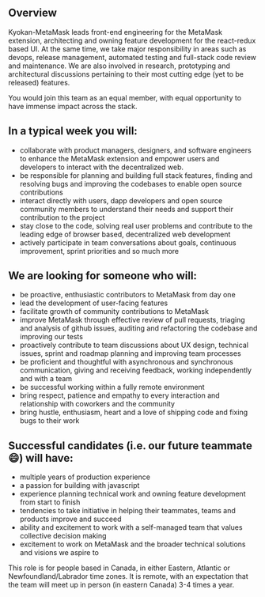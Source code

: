 ## Overview

Kyokan-MetaMask leads front-end engineering for the MetaMask extension, architecting and owning feature development for the react-redux based UI. At the same time, we take major responsibility in areas such as devops, release management, automated testing and full-stack code review and maintenance. We are also involved in research, prototyping and architectural discussions pertaining to their most cutting edge (yet to be released) features.

You would join this team as an equal member, with equal opportunity to have immense impact across the stack.

## In a typical week you will:

- collaborate with product managers, designers, and software engineers to enhance the MetaMask extension and empower users and developers to interact with the decentralized web. 
- be responsible for planning and building full stack features, finding and resolving bugs and improving the codebases to enable open source contributions
- interact directly with users, dapp developers and open source community members to understand their needs and support their contribution to the project
- stay close to the code, solving real user problems and contribute to the leading edge of browser based, decentralized web development
- actively participate in team conversations about goals, continuous improvement, sprint priorities and so much more

## We are looking for someone who will:

- be proactive, enthusiastic contributors to MetaMask from day one
- lead the development of user-facing features
- facilitate growth of community contributions to MetaMask
- improve MetaMask through effective review of pull requests, triaging and analysis of github issues, auditing and refactoring the codebase and improving our tests
- proactively contribute to team discussions about UX design, technical issues, sprint and roadmap planning and improving team processes
- be proficient and thoughtful with asynchronous and synchronous communication, giving and receiving feedback, working independently and with a team
- be successful working within a fully remote environment
- bring respect, patience and empathy to every interaction and relationship with coworkers and the community
- bring hustle, enthusiasm, heart and a love of shipping code and fixing bugs to their work

## Successful candidates (i.e. our future teammate :smile:) will have:

- multiple years of production experience
- a passion for building with javascript
- experience planning technical work and owning feature development from start to finish
- tendencies to take initiative in helping their teammates, teams and products improve and succeed
- ability and excitement to work with a self-managed team that values collective decision making
- excitement to work on MetaMask and the broader technical solutions and visions we aspire to

This role is for people based in Canada, in either Eastern, Atlantic or Newfoundland/Labrador time zones. It is remote, with an expectation that the team will meet up in person (in eastern Canada) 3-4 times a year.
